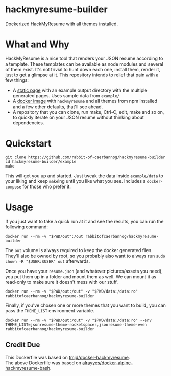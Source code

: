# hackmyresume-builder

Dockerized HackMyResume with all themes installed.

# What and Why

HackMyResume is a nice tool that renders your JSON resume according to a template. These templates can be available as node modules and several of them exist. It's not trivial to hunt down each one, install them, render it, just to get a glimpse at it. This repository intends to relief that pain with a few things:

- A [static page](https://rabbit-of-caerbannog.github.io/hackmyresume-builder/) with an example output directory with the multiple generated pages. Uses sample data from `example/`.
- A [docker image](https://hub.docker.com/r/rabbitofcaerbannog/hackmyresume-builder) with `hackmyresume` and all themes from npm installed and a few other defaults, that'll see ahead.
- A repository that you can clone, run make, Ctrl-C, edit, make and so on, to quickly iterate on your JSON resume without thinking about dependencies.

# Quickstart

```
git clone https://github.com/rabbit-of-caerbannog/hackmyresume-builder
cd hackmyresume-builder/example
make
```

This will get you up and started. Just tweak the data inside `example/data` to your liking and keep `make`ing until you like what you see. Includes a `docker-compose` for those who prefer it.


# Usage

If you just want to take a quick run at it and see the results, you can run the following command:

```
docker run --rm -v "$PWD/out":/out rabbitofcaerbannog/hackmyresume-builder
```

The `out` volume is always required to keep the docker generated files. They'll also be owned by root, so you probably also want to always run `sudo chown -R "$USER:$USER" out` afterwards.


Once you have your `resume.json` (and whatever pictures/assets you need), you put them up in a folder and mount them as well. We can mount it as read-only to make sure it doesn't mess with our stuff.

```
docker run --rm -v "$PWD/out:/out" -v "$PWD/data:/data:ro" rabbitofcaerbannog/hackmyresume-builder
```

Finally, if you've chosen one or more themes that you want to build, you can pass the `THEME_LIST` environment variable.
```
docker run --rm -v "$PWD/out:/out" -v "$PWD/data:/data:ro" --env THEME_LIST=jsonresume-theme-rocketspacer,jsonresume-theme-even rabbitofcaerbannog/hackmyresume-builder
```

## Credit Due

This Dockerfile was based on [tmjd/docker-hackmyresume](https://github.com/tmjd/docker-hackmyresume).  
The above Dockerfile was based on [alrayyes/docker-alpine-hackmyresume-bash](https://github.com/alrayyes/docker-alpine-hackmyresume-bash).
